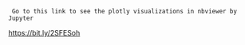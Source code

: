      Go to this link to see the plotly visualizations in nbviewer by Jupyter

https://bit.ly/2SFESoh
